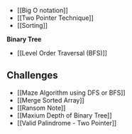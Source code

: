 - [[Big O notation]]
- [[Two Pointer Technique]]
- [[Sorting]]


**Binary Tree**
- [[Level Order Traversal (BFS)]]


## Challenges
- [[Maze Algorithm using DFS or BFS]]
- [[Merge Sorted Array]]
- [[Ransom Note]]
- [[Maxium Depth of Binary Tree]]
- [[Valid Palindrome - Two Pointer]]